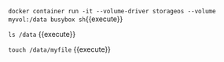`docker container run -it --volume-driver storageos --volume myvol:/data busybox sh`{{execute}}

`ls /data` {{execute}}

`touch /data/myfile` {{execute}}
